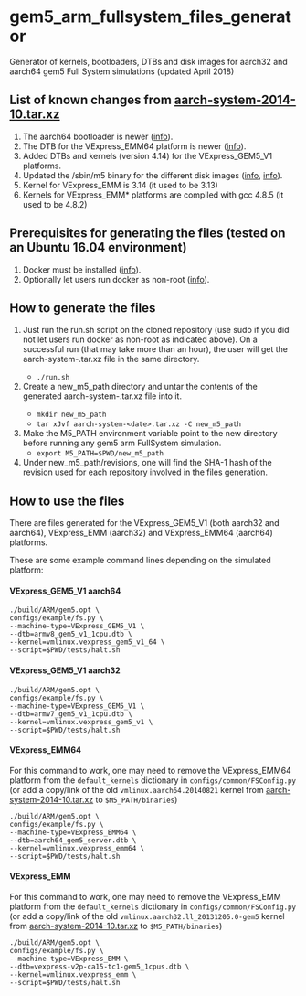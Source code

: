 # gem5_arm_fullsystem_files_generator
Generator of kernels, bootloaders, DTBs and disk images for aarch32 and aarch64 gem5 Full System simulations (updated April 2018)

## List of known changes from [aarch-system-2014-10.tar.xz](http://www.gem5.org/dist/current/arm/aarch-system-2014-10.tar.xz)
1. The aarch64 bootloader is newer ([info](https://gem5.googlesource.com/public/gem5/+/47326f54222af99d96ab57508449d1bb62d03842)).
2. The DTB for the VExpress_EMM64 platform is newer ([info](https://github.com/gem5/linux-arm64-gem5/commit/24fd6238427aad5c212493efeb1)).
3. Added DTBs and kernels (version 4.14) for the VExpress_GEM5_V1 platforms.
4. Updated the /sbin/m5 binary for the different disk images ([info](https://gem5.googlesource.com/public/gem5/+/d4c1600c4e3e4f380f5582f8bfba97fb466a18ce), [info](https://gem5.googlesource.com/public/gem5/+/3734637c0c41eedc5b5dc4f1ced50610a7a17db4)).
5. Kernel for VExpress_EMM is 3.14 (it used to be 3.13)
6. Kernels for VExpress_EMM\* platforms are compiled with gcc 4.8.5 (it used to be 4.8.2)

## Prerequisites for generating the files (tested on an Ubuntu 16.04 environment)
1. Docker must be installed ([info](https://docs.docker.com/engine/installation/linux/ubuntu/)).
2. Optionally let users run docker as non-root ([info](https://docs.docker.com/engine/installation/linux/linux-postinstall/#manage-docker-as-a-non-root-user)).

## How to generate the files
1. Just run the run.sh script on the cloned repository (use sudo if you did not let users run docker as non-root as indicated above). On a successful run (that may take more than an hour), the user will get the aarch-system-<date>.tar.xz file in the same directory.
    * `./run.sh`
2. Create a new_m5_path directory and untar the contents of the generated aarch-system-<date>.tar.xz file into it.
    * `mkdir new_m5_path`
    * `tar xJvf aarch-system-<date>.tar.xz -C new_m5_path`
3. Make the M5_PATH environment variable point to the new directory before running any gem5 arm FullSystem simulation.
    * `export M5_PATH=$PWD/new_m5_path`
4. Under new_m5_path/revisions, one will find the SHA-1 hash of the revision used for each repository involved in the files generation.

## How to use the files
There are files generated for the VExpress_GEM5_V1 (both aarch32 and aarch64), VExpress_EMM (aarch32) and VExpress_EMM64 (aarch64) platforms.

These are some example command lines depending on the simulated platform:

#### VExpress_GEM5_V1 aarch64
```
./build/ARM/gem5.opt \
configs/example/fs.py \
--machine-type=VExpress_GEM5_V1 \
--dtb=armv8_gem5_v1_1cpu.dtb \
--kernel=vmlinux.vexpress_gem5_v1_64 \
--script=$PWD/tests/halt.sh
```

#### VExpress_GEM5_V1 aarch32
```
./build/ARM/gem5.opt \
configs/example/fs.py \
--machine-type=VExpress_GEM5_V1 \
--dtb=armv7_gem5_v1_1cpu.dtb \
--kernel=vmlinux.vexpress_gem5_v1 \
--script=$PWD/tests/halt.sh
```

#### VExpress_EMM64
For this command to work, one may need to remove the VExpress_EMM64 platform from the `default_kernels` dictionary in `configs/common/FSConfig.py` (or add a copy/link of the old `vmlinux.aarch64.20140821` kernel from [aarch-system-2014-10.tar.xz](http://www.gem5.org/dist/current/arm/aarch-system-2014-10.tar.xz) to `$M5_PATH/binaries`)
```
./build/ARM/gem5.opt \
configs/example/fs.py \
--machine-type=VExpress_EMM64 \
--dtb=aarch64_gem5_server.dtb \
--kernel=vmlinux.vexpress_emm64 \
--script=$PWD/tests/halt.sh
```

#### VExpress_EMM
For this command to work, one may need to remove the VExpress_EMM platform from the `default_kernels` dictionary in `configs/common/FSConfig.py` (or add a copy/link of the old `vmlinux.aarch32.ll_20131205.0-gem5` kernel from [aarch-system-2014-10.tar.xz](http://www.gem5.org/dist/current/arm/aarch-system-2014-10.tar.xz) to `$M5_PATH/binaries`)
```
./build/ARM/gem5.opt \
configs/example/fs.py \
--machine-type=VExpress_EMM \
--dtb=vexpress-v2p-ca15-tc1-gem5_1cpus.dtb \
--kernel=vmlinux.vexpress_emm \
--script=$PWD/tests/halt.sh
```
